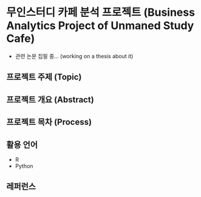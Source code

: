 # 무인스터디 카페 분석 프로젝트 (Business Analytics Project of Unmaned Study Cafe)

* 관련 논문 집필 중... (working on a thesis about it)

## 프로젝트 주제 (Topic)



## 프로젝트 개요 (Abstract)



## 프로젝트 목차 (Process)



## 활용 언어
* R
* Python

## 레퍼런스


